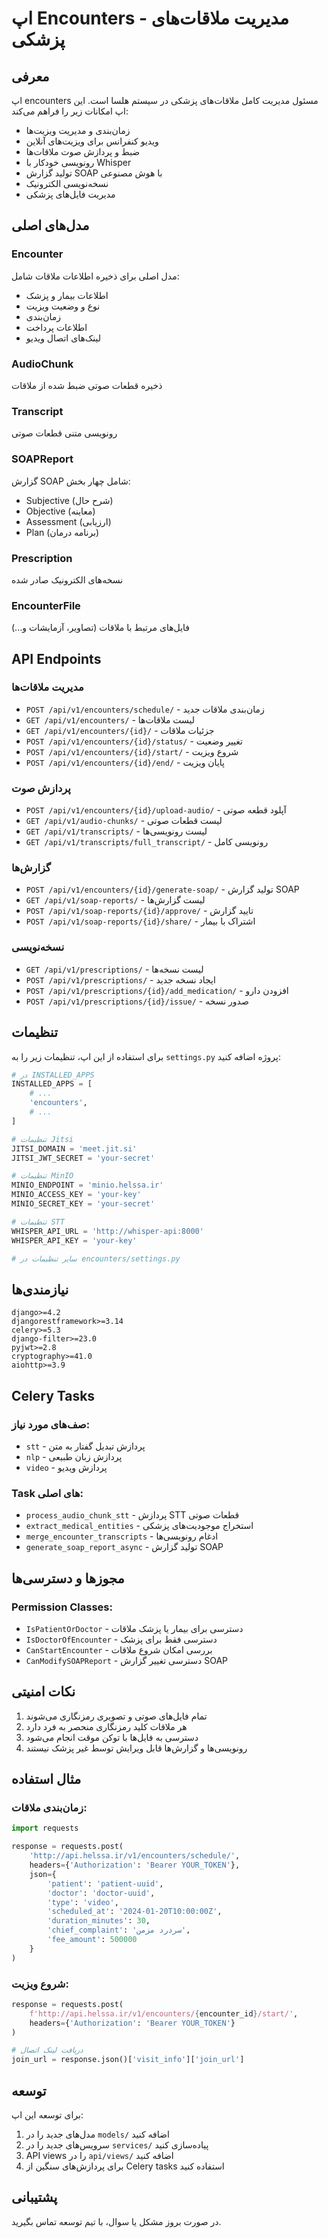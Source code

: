 # اپ Encounters - مدیریت ملاقات‌های پزشکی

## معرفی

اپ encounters مسئول مدیریت کامل ملاقات‌های پزشکی در سیستم هلسا است. این اپ امکانات زیر را فراهم می‌کند:

- زمان‌بندی و مدیریت ویزیت‌ها
- ویدیو کنفرانس برای ویزیت‌های آنلاین
- ضبط و پردازش صوت ملاقات‌ها
- رونویسی خودکار با Whisper
- تولید گزارش SOAP با هوش مصنوعی
- نسخه‌نویسی الکترونیک
- مدیریت فایل‌های پزشکی

## مدل‌های اصلی

### Encounter
مدل اصلی برای ذخیره اطلاعات ملاقات شامل:
- اطلاعات بیمار و پزشک
- نوع و وضعیت ویزیت
- زمان‌بندی
- اطلاعات پرداخت
- لینک‌های اتصال ویدیو

### AudioChunk
ذخیره قطعات صوتی ضبط شده از ملاقات

### Transcript
رونویسی متنی قطعات صوتی

### SOAPReport
گزارش SOAP شامل چهار بخش:
- Subjective (شرح حال)
- Objective (معاینه)
- Assessment (ارزیابی)
- Plan (برنامه درمان)

### Prescription
نسخه‌های الکترونیک صادر شده

### EncounterFile
فایل‌های مرتبط با ملاقات (تصاویر، آزمایشات و...)

## API Endpoints

### مدیریت ملاقات‌ها
- `POST /api/v1/encounters/schedule/` - زمان‌بندی ملاقات جدید
- `GET /api/v1/encounters/` - لیست ملاقات‌ها
- `GET /api/v1/encounters/{id}/` - جزئیات ملاقات
- `POST /api/v1/encounters/{id}/status/` - تغییر وضعیت
- `POST /api/v1/encounters/{id}/start/` - شروع ویزیت
- `POST /api/v1/encounters/{id}/end/` - پایان ویزیت

### پردازش صوت
- `POST /api/v1/encounters/{id}/upload-audio/` - آپلود قطعه صوتی
- `GET /api/v1/audio-chunks/` - لیست قطعات صوتی
- `GET /api/v1/transcripts/` - لیست رونویسی‌ها
- `GET /api/v1/transcripts/full_transcript/` - رونویسی کامل

### گزارش‌ها
- `POST /api/v1/encounters/{id}/generate-soap/` - تولید گزارش SOAP
- `GET /api/v1/soap-reports/` - لیست گزارش‌ها
- `POST /api/v1/soap-reports/{id}/approve/` - تایید گزارش
- `POST /api/v1/soap-reports/{id}/share/` - اشتراک با بیمار

### نسخه‌نویسی
- `GET /api/v1/prescriptions/` - لیست نسخه‌ها
- `POST /api/v1/prescriptions/` - ایجاد نسخه جدید
- `POST /api/v1/prescriptions/{id}/add_medication/` - افزودن دارو
- `POST /api/v1/prescriptions/{id}/issue/` - صدور نسخه

## تنظیمات

برای استفاده از این اپ، تنظیمات زیر را به `settings.py` پروژه اضافه کنید:

```python
# در INSTALLED_APPS
INSTALLED_APPS = [
    # ...
    'encounters',
    # ...
]

# تنظیمات Jitsi
JITSI_DOMAIN = 'meet.jit.si'
JITSI_JWT_SECRET = 'your-secret'

# تنظیمات MinIO
MINIO_ENDPOINT = 'minio.helssa.ir'
MINIO_ACCESS_KEY = 'your-key'
MINIO_SECRET_KEY = 'your-secret'

# تنظیمات STT
WHISPER_API_URL = 'http://whisper-api:8000'
WHISPER_API_KEY = 'your-key'

# سایر تنظیمات در encounters/settings.py
```

## نیازمندی‌ها

```
django>=4.2
djangorestframework>=3.14
celery>=5.3
django-filter>=23.0
pyjwt>=2.8
cryptography>=41.0
aiohttp>=3.9
```

## Celery Tasks

### صف‌های مورد نیاز:
- `stt` - پردازش تبدیل گفتار به متن
- `nlp` - پردازش زبان طبیعی
- `video` - پردازش ویدیو

### Task های اصلی:
- `process_audio_chunk_stt` - پردازش STT قطعات صوتی
- `extract_medical_entities` - استخراج موجودیت‌های پزشکی
- `merge_encounter_transcripts` - ادغام رونویسی‌ها
- `generate_soap_report_async` - تولید گزارش SOAP

## مجوزها و دسترسی‌ها

### Permission Classes:
- `IsPatientOrDoctor` - دسترسی برای بیمار یا پزشک ملاقات
- `IsDoctorOfEncounter` - دسترسی فقط برای پزشک
- `CanStartEncounter` - بررسی امکان شروع ملاقات
- `CanModifySOAPReport` - دسترسی تغییر گزارش SOAP

## نکات امنیتی

1. تمام فایل‌های صوتی و تصویری رمزنگاری می‌شوند
2. هر ملاقات کلید رمزنگاری منحصر به فرد دارد
3. دسترسی به فایل‌ها با توکن موقت انجام می‌شود
4. رونویسی‌ها و گزارش‌ها قابل ویرایش توسط غیر پزشک نیستند

## مثال استفاده

### زمان‌بندی ملاقات:

```python
import requests

response = requests.post(
    'http://api.helssa.ir/v1/encounters/schedule/',
    headers={'Authorization': 'Bearer YOUR_TOKEN'},
    json={
        'patient': 'patient-uuid',
        'doctor': 'doctor-uuid',
        'type': 'video',
        'scheduled_at': '2024-01-20T10:00:00Z',
        'duration_minutes': 30,
        'chief_complaint': 'سردرد مزمن',
        'fee_amount': 500000
    }
)
```

### شروع ویزیت:

```python
response = requests.post(
    f'http://api.helssa.ir/v1/encounters/{encounter_id}/start/',
    headers={'Authorization': 'Bearer YOUR_TOKEN'}
)

# دریافت لینک اتصال
join_url = response.json()['visit_info']['join_url']
```

## توسعه

برای توسعه این اپ:

1. مدل‌های جدید را در `models/` اضافه کنید
2. سرویس‌های جدید را در `services/` پیاده‌سازی کنید
3. API views را در `api/views/` اضافه کنید
4. برای پردازش‌های سنگین از Celery tasks استفاده کنید

## پشتیبانی

در صورت بروز مشکل یا سوال، با تیم توسعه تماس بگیرید.